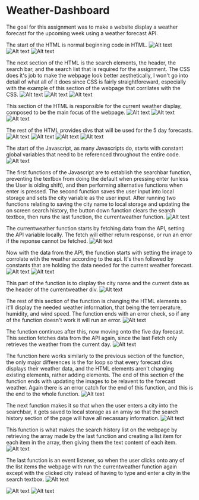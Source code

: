 # Weather-Dashboard

The goal for this assignment was to make a website display a weather forecast for the upcoming week using a weather forecast API.

The start of the HTML is normal beginning code in HTML.
![Alt text](assets/images/00.png)
![Alt text](assets/images/03.png)
![Alt text](assets/images/04.png)

The next section of the HTML is the search elements, the header, the search bar, and the search list that is required for the assignment. The CSS does it's job to make the webpage look better aesthetically, I won't go into detail of what all of it does since CSS is fairly straightforeward, especially with the example of this section of the webpage that corrilates with the CSS.
![Alt text](assets/images/01.png)
![Alt text](assets/images/05.png)
![Alt text](assets/images/06.png)

This section of the HTML is responsible for the current weather display, composed to be the main focus of the webpage.
![Alt text](assets/images/02.png)
![Alt text](assets/images/07.png)
![Alt text](assets/images/08.png)

The rest of the HTML provides divs that will be used for the 5 day forecasts.
![Alt text](assets/images/09.png)
![Alt text](assets/images/10.png)
![Alt text](assets/images/11.png)
![Alt text](assets/images/12.png)

The start of the Javascript, as many Javascripts do, starts with constant global variables that need to be referenced throughout the entire code.
![Alt text](assets/images/13.png)

The first functions of the Javascript are to establish the searchbar function, preventing the textbox from doing the default when pressing enter (unless the User is olding shift), and then performing alternative functions when enter is pressed. The second function saves the user input into local storage and sets the city variable as the user input. After running two functions relating to saving the city name to local storage and updating the on screen search history, the button down function clears the search textbox, then runs the last function, the currentweather function.
![Alt text](assets/images/14.png)

The currentweather function starts by fetching data from the API, setting the API variable locally. The fetch will either return response, or run an error if the reponse cannot be fetched.
![Alt text](assets/images/15.png)

Now with the data from the API, the function starts with setting the image to corrolate with the weather according to the api. It's then followed by constants that are holding the data needed for the current weather forecast.
![Alt text](assets/images/16.png)
![Alt text](assets/images/17.png)

This part of the function is to display the city name and the current date as the header of the currentweather div.
![Alt text](assets/images/18.png)

The rest of this section of the function is changing the HTML elements so it'll display the needed weather information, that being the temperature, humidity, and wind speed. The function ends with an error check, so if any of the function doesn't work it will run an error.
![Alt text](assets/images/19.png)

The function continues after this, now moving onto the five day forecast. This section fetches data from the API again, since the last Fetch only retrieves the weather from the current day.
![Alt text](assets/images/20.png)

The function here works similarly to the previous section of the function, the only major differences is the for loop so that every forecast divs displays their weather data, and the HTML elements aren't changing existing elements, rather adding elements. The end of this section of the function ends with updating the images to be relavent to the forecast weather. Again there is an error catch for the end of this function, and this is the end to the whole function.
![Alt text](assets/images/21.png)

The next function makes it so that when the user enters a city into the searchbar, it gets saved to local storage as an array so that the search history section of the page will have all necassary information.
![Alt text](assets/images/22.png)

This function is what makes the search history list on the webpage by retrieving the array made by the last function and creating a list item for each item in the array, then giving them the text content of each item.
![Alt text](assets/images/23.png)

The last function is an event listener, so when the user clicks onto any of the list items the webpage with run the currentweather function again except with the clicked city instead of having to type and enter a city in the search textbox.
![Alt text](assets/images/24.png)

![Alt text](assets/images/12.png)
![Alt text](assets/images/25.png)